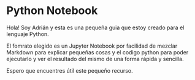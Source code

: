 # Python Notebook

Hola! Soy Adrián y esta es una pequeña guia que estoy creado para el lenguaje Python.

El fomrato elegido es un Jupyter Notebook por facilidad de mezclar Markdown para explicar pequeñas cosas y el codigo python para poder ejecutarlo y ver el resultado del mismo de una forma rápida y sencilla.

Espero que encuentres útil este pequeño recurso.
